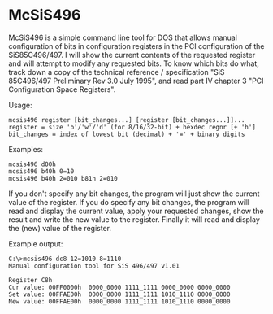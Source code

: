 # McSiS496
McSiS496 is a simple command line tool for DOS that allows manual configuration of bits in configuration registers in the PCI configuration of the SiS85C496/497.
I will show the current contents of the requested register and will attempt to modify any requested bits. To know which bits do what, track down a copy of the technical reference / specification "SiS 85C496/497 Preliminary Rev 3.0 July 1995", and read part IV chapter 3 "PCI Configuration Space Registers".

Usage:
```
mcsis496 register [bit_changes...] [register [bit_changes...]]...
register = size 'b'/'w'/'d' (for 8/16/32-bit) + hexdec regnr [+ 'h']
bit_changes = index of lowest bit (decimal) + '=' + binary digits
```

Examples:
```
mcsis496 d00h
mcsis496 b40h 0=10
mcsis496 b40h 2=010 b81h 2=010
```

If you don't specify any bit changes, the program will just show the current value of the register. If you do specify any bit changes, the program will read and display the current value, apply your requested changes, show the result and write the new value to the register. Finally it will read and display the (new) value of the register.

Example output:
```
C:\>mcsis496 dc8 12=1010 8=1110
Manual configuration tool for SiS 496/497 v1.01

Register C8h
Cur value: 00FF0000h  0000_0000 1111_1111 0000_0000 0000_0000
Set value: 00FFAE00h  0000_0000 1111_1111 1010_1110 0000_0000
New value: 00FFAE00h  0000_0000 1111_1111 1010_1110 0000_0000
```
